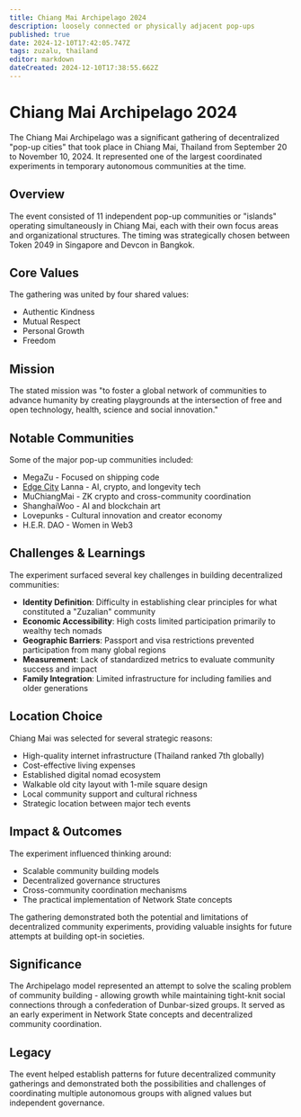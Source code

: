 ```yaml
---
title: Chiang Mai Archipelago 2024
description: loosely connected or physically adjacent pop-ups
published: true
date: 2024-12-10T17:42:05.747Z
tags: zuzalu, thailand
editor: markdown
dateCreated: 2024-12-10T17:38:55.662Z
---
```


# Chiang Mai Archipelago 2024

The Chiang Mai Archipelago was a significant gathering of decentralized "pop-up cities" that took place in Chiang Mai, Thailand from September 20 to November 10, 2024. It represented one of the largest coordinated experiments in temporary autonomous communities at the time.

## Overview

The event consisted of 11 independent pop-up communities or "islands" operating simultaneously in Chiang Mai, each with their own focus areas and organizational structures. The timing was strategically chosen between Token 2049 in Singapore and Devcon in Bangkok.

## Core Values

The gathering was united by four shared values:
- Authentic Kindness
- Mutual Respect  
- Personal Growth
- Freedom

## Mission

The stated mission was "to foster a global network of communities to advance humanity by creating playgrounds at the intersection of free and open technology, health, science and social innovation."

## Notable Communities

Some of the major pop-up communities included:

- MegaZu - Focused on shipping code
- [Edge City](/network-societies/pop-ups/edge-city) Lanna - AI, crypto, and longevity tech
- MuChiangMai - ZK crypto and cross-community coordination
- ShanghaiWoo - AI and blockchain art
- Lovepunks - Cultural innovation and creator economy
- H.E.R. DAO - Women in Web3

## Challenges & Learnings

The experiment surfaced several key challenges in building decentralized communities:

- **Identity Definition**: Difficulty in establishing clear principles for what constituted a "Zuzalian" community
- **Economic Accessibility**: High costs limited participation primarily to wealthy tech nomads
- **Geographic Barriers**: Passport and visa restrictions prevented participation from many global regions
- **Measurement**: Lack of standardized metrics to evaluate community success and impact
- **Family Integration**: Limited infrastructure for including families and older generations

## Location Choice

Chiang Mai was selected for several strategic reasons:
- High-quality internet infrastructure (Thailand ranked 7th globally)
- Cost-effective living expenses
- Established digital nomad ecosystem
- Walkable old city layout with 1-mile square design
- Local community support and cultural richness
- Strategic location between major tech events

## Impact & Outcomes

The experiment influenced thinking around:
- Scalable community building models
- Decentralized governance structures
- Cross-community coordination mechanisms
- The practical implementation of Network State concepts

The gathering demonstrated both the potential and limitations of decentralized community experiments, providing valuable insights for future attempts at building opt-in societies.

## Significance

The Archipelago model represented an attempt to solve the scaling problem of community building - allowing growth while maintaining tight-knit social connections through a confederation of Dunbar-sized groups. It served as an early experiment in Network State concepts and decentralized community coordination.

## Legacy

The event helped establish patterns for future decentralized community gatherings and demonstrated both the possibilities and challenges of coordinating multiple autonomous groups with aligned values but independent governance.


